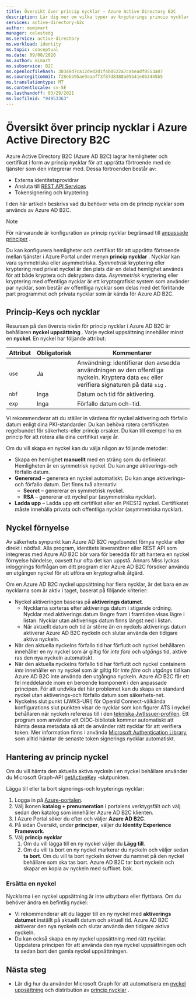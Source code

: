 ```yaml
---
title: Översikt över princip nycklar – Azure Active Directory B2C
description: Lär dig mer om vilka typer av krypterings princip nycklar som kan användas i Azure Active Directory B2C för signering och validering av tokens, klient hemligheter, certifikat och lösen ord.
services: active-directory-b2c
author: msmimart
manager: celestedg
ms.service: active-directory
ms.workload: identity
ms.topic: conceptual
ms.date: 09/08/2020
ms.author: mimart
ms.subservice: B2C
ms.openlocfilehash: 30348d7ca12ded2d1f4b0522a7cabeadf0553a07
ms.sourcegitcommit: f28ebb95ae9aaaff3f87d8388a09b41e0b3445b5
ms.translationtype: MT
ms.contentlocale: sv-SE
ms.lasthandoff: 03/29/2021
ms.locfileid: "94953363"
---
```

# <a name="overview-of-policy-keys-in-azure-active-directory-b2c"></a>Översikt över princip nycklar i Azure Active Directory B2C

Azure Active Directory B2C (Azure AD B2C) lagrar hemligheter och certifikat i form av princip nycklar för att upprätta förtroende med de tjänster som den integrerar med. Dessa förtroenden består av:

- Externa identitetsprovidrar
- Ansluta till [REST API Services](restful-technical-profile.md)
- Tokensignering och kryptering

 I den här artikeln beskrivs vad du behöver veta om de princip nycklar som används av Azure AD B2C.

> [!NOTE]
> För närvarande är konfiguration av princip nycklar begränsad till [anpassade principer](./custom-policy-get-started.md) .

Du kan konfigurera hemligheter och certifikat för att upprätta förtroende mellan tjänster i Azure Portal under menyn **princip nycklar** . Nycklar kan vara symmetriska eller asymmetriska. *Symmetrisk* kryptering eller kryptering med privat nyckel är den plats där en delad hemlighet används för att både kryptera och dekryptera data. *Asymmetrisk* kryptering eller kryptering med offentliga nycklar är ett kryptografiskt system som använder par nycklar, som består av offentliga nycklar som delas med det förlitande part programmet och privata nycklar som är kända för Azure AD B2C.

## <a name="policy-keyset-and-keys"></a>Princip-Keys och nycklar

Resursen på den översta nivån för princip nycklar i Azure AD B2C är behållaren **nyckel uppsättning** . Varje nyckel uppsättning innehåller minst en **nyckel**. En nyckel har följande attribut:

| Attribut |  Obligatorisk | Kommentarer |
| --- | --- |--- |
| `use` | Ja | Användning: identifierar den avsedda användningen av den offentliga nyckeln. Kryptera data `enc` eller verifiera signaturen på data `sig` .|
| `nbf`| Inga | Datum och tid för aktivering. |
| `exp`| Inga | Förfallo datum och-tid. |

Vi rekommenderar att du ställer in värdena för nyckel aktivering och förfallo datum enligt dina PKI-standarder. Du kan behöva rotera certifikaten regelbundet för säkerhets-eller princip orsaker. Du kan till exempel ha en princip för att rotera alla dina certifikat varje år.

Om du vill skapa en nyckel kan du välja någon av följande metoder:

- Skapa en hemlighet **manuellt** med en sträng som du definierar. Hemligheten är en symmetrisk nyckel. Du kan ange aktiverings-och förfallo datum.
- **Genererad** – generera en nyckel automatiskt. Du kan ange aktiverings-och förfallo datum. Det finns två alternativ:
  - **Secret** – genererar en symmetrisk nyckel.
  - **RSA** – genererar ett nyckel par (asymmetriska nycklar).
- **Ladda upp** – Ladda upp ett certifikat eller en PKCS12 nyckel. Certifikatet måste innehålla privata och offentliga nycklar (asymmetriska nycklar).

## <a name="key-rollover"></a>Nyckel förnyelse

Av säkerhets synpunkt kan Azure AD B2C regelbundet förnya nycklar eller direkt i nödfall. Alla program, identitets leverantörer eller REST API som integreras med Azure AD B2C bör vara för beredda för att hantera en nyckel förnyelse händelse, oavsett hur ofta det kan uppstå. Annars Miss lyckas inloggnings förfrågan om ditt program eller Azure AD B2C försöker använda en utgången nyckel för att utföra en kryptografisk åtgärd.

Om en Azure AD B2C nyckel uppsättning har flera nycklar, är det bara en av nycklarna som är aktiv i taget, baserat på följande kriterier:

- Nyckel aktiveringen baseras på **aktiverings datumet**.
  - Nycklarna sorteras efter aktiverings datum i stigande ordning. Nycklar med aktiverings datum längre fram i framtiden visas lägre i listan. Nycklar utan aktiverings datum finns längst ned i listan.
  - När aktuellt datum och tid är större än en nyckels aktiverings datum aktiverar Azure AD B2C nyckeln och slutar använda den tidigare aktiva nyckeln.
- När den aktuella nyckelns förfallo tid har förflutit och nyckel behållaren innehåller en ny nyckel som är giltig för *inte före* och *utgångs* tid, aktive ras den nya nyckeln automatiskt.
- När den aktuella nyckelns förfallo tid har förflutit och nyckel containern *inte* innehåller en ny nyckel som är giltig för *inte före* och *utgångs* tid kan Azure AD B2C inte använda den utgångna nyckeln. Azure AD B2C får ett fel meddelande inom en beroende komponent i den anpassade principen. För att undvika det här problemet kan du skapa en standard nyckel utan aktiverings-och förfallo datum som säkerhets-net.
- Nyckelns slut punkt (JWKS-URI) för OpenId Connect-välkända konfigurations slut punkten visar de nycklar som kon figurer ATS i nyckel behållaren när nyckeln refereras till i den [tekniska JwtIssuer-profilen](./jwt-issuer-technical-profile.md). Ett program som använder ett OIDC-bibliotek kommer automatiskt att hämta dessa metadata så att de använder rätt nycklar för att verifiera token. Mer information finns i använda [Microsoft Authentication Library](../active-directory/develop/msal-b2c-overview.md), som alltid hämtar de senaste token signerings nycklar automatiskt.

## <a name="policy-key-management"></a>Hantering av princip nyckel

Om du vill hämta den aktuella aktiva nyckeln i en nyckel behållare använder du Microsoft Graph-API [getActiveKey](/graph/api/trustframeworkkeyset-getactivekey) -slutpunkten.

Lägga till eller ta bort signerings-och krypterings nycklar:

1. Logga in på [Azure-portalen](https://portal.azure.com).
1. Välj ikonen **katalog + prenumeration** i portalens verktygsfält och välj sedan den katalog som innehåller Azure AD B2C klienten.
1. I Azure Portal söker du efter och väljer **Azure AD B2C**.
1. På sidan Översikt, under **principer**, väljer du **Identity Experience Framework**.
1. Välj **princip nycklar** 
    1. Om du vill lägga till en ny nyckel väljer du **Lägg till**.
    1. Om du vill ta bort en ny nyckel markerar du nyckeln och väljer sedan **ta bort**. Om du vill ta bort nyckeln skriver du namnet på den nyckel behållare som ska tas bort. Azure AD B2C tar bort nyckeln och skapar en kopia av nyckeln med suffixet. bak.

### <a name="replace-a-key"></a>Ersätta en nyckel

Nycklarna i en nyckel uppsättning är inte utbytbara eller flyttbara. Om du behöver ändra en befintlig nyckel:

- Vi rekommenderar att du lägger till en ny nyckel med **aktiverings datumet** inställt på aktuellt datum och aktuell tid. Azure AD B2C aktiverar den nya nyckeln och slutar använda den tidigare aktiva nyckeln.
- Du kan också skapa en ny nyckel uppsättning med rätt nycklar. Uppdatera principen för att använda den nya nyckel uppsättningen och ta sedan bort den gamla nyckel uppsättningen. 

## <a name="next-steps"></a>Nästa steg

- Lär dig hur du använder Microsoft Graph för att automatisera en [nyckel uppsättning](microsoft-graph-operations.md#trust-framework-policy-keyset) och distribution av [princip nycklar](microsoft-graph-operations.md#trust-framework-policy-key) .